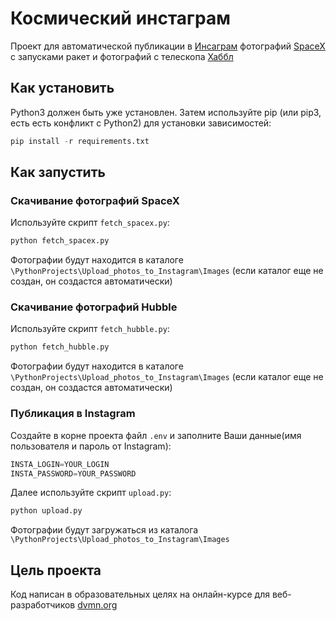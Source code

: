 # Космический инстаграм
Проект для автоматической публикации в [Инсаграм](https://www.instagram.com/) фотографий [SpaceX](https://www.spacex.com/) с запусками ракет и фотографий с телескопа [Хаббл](https://hubblesite.org/)

## Как установить
Python3 должен быть уже установлен. Затем используйте pip (или pip3, есть есть конфликт с Python2) для установки зависимостей:

```python
pip install -r requirements.txt
```
## Как запустить

### Скачивание фотографий SpaceX
Используйте скрипт `fetch_spacex.py`:

```python
python fetch_spacex.py
```
Фотографии будут находится в каталоге `\PythonProjects\Upload_photos_to_Instagram\Images` (если каталог еще не создан, он создастся автоматически)

### Скачивание фотографий Hubble
Используйте скрипт `fetch_hubble.py`:

```python
python fetch_hubble.py
```
Фотографии будут находится в каталоге `\PythonProjects\Upload_photos_to_Instagram\Images` (если каталог еще не создан, он создастся автоматически)

### Публикация в Instagram
Создайте в корне проекта файл `.env` и заполните Ваши данные(имя пользователя и пароль от Instagram):
```python
INSTA_LOGIN=YOUR_LOGIN
INSTA_PASSWORD=YOUR_PASSWORD
```
Далее используйте скрипт `upload.py`:
```python
python upload.py
```
Фотографии будут загружаться из каталога `\PythonProjects\Upload_photos_to_Instagram\Images`

## Цель проекта
Код написан в образовательных целях на онлайн-курсе для веб-разработчиков [dvmn.org](https://dvmn.org/modules/)




